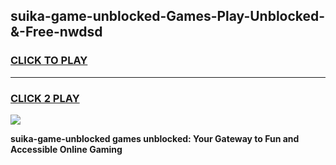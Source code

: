 
## suika-game-unblocked-Games-Play-Unblocked-&-Free-nwdsd
<h3>
<a href="https://premium76.site?title=suika-game-unblocked&ref=24A">CLICK TO PLAY</a></h3>
<hr>

<h3>
<a href="https://premium76.site?title=suika-game-unblocked&ref=24A">CLICK 2 PLAY</a>
  
</h3>

<a href="https://premium76.site?title=suika-game-unblocked&ref=24A"><img src="https://clearcache.store/games.png"></a>


**suika-game-unblocked games unblocked: Your Gateway to Fun and Accessible Online Gaming**

